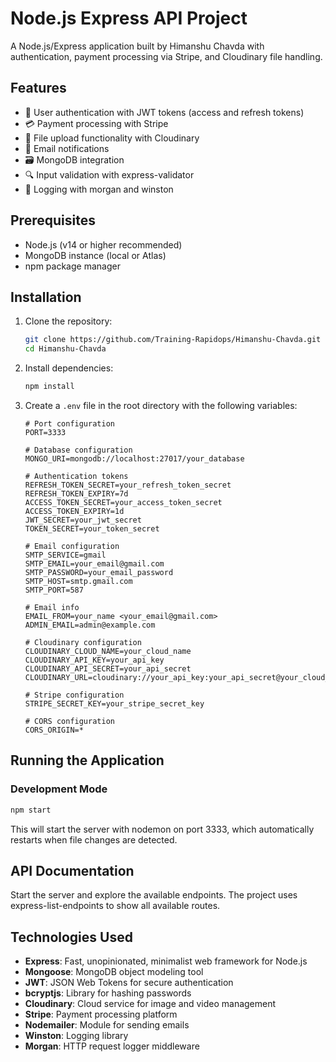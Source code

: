 # Node.js Express API Project

A Node.js/Express application built by Himanshu Chavda with authentication, payment processing via Stripe, and Cloudinary file handling.

## Features

- 🔐 User authentication with JWT tokens (access and refresh tokens)
- 💳 Payment processing with Stripe
- 📁 File upload functionality with Cloudinary
- 📧 Email notifications
- 🗃️ MongoDB integration
- 🔍 Input validation with express-validator
- 📝 Logging with morgan and winston

## Prerequisites

- Node.js (v14 or higher recommended)
- MongoDB instance (local or Atlas)
- npm package manager

## Installation

1. Clone the repository:

   ```bash
   git clone https://github.com/Training-Rapidops/Himanshu-Chavda.git
   cd Himanshu-Chavda
   ```

2. Install dependencies:

   ```bash
   npm install
   ```

3. Create a `.env` file in the root directory with the following variables:

   ```
   # Port configuration
   PORT=3333

   # Database configuration
   MONGO_URI=mongodb://localhost:27017/your_database

   # Authentication tokens
   REFRESH_TOKEN_SECRET=your_refresh_token_secret
   REFRESH_TOKEN_EXPIRY=7d
   ACCESS_TOKEN_SECRET=your_access_token_secret
   ACCESS_TOKEN_EXPIRY=1d
   JWT_SECRET=your_jwt_secret
   TOKEN_SECRET=your_token_secret

   # Email configuration
   SMTP_SERVICE=gmail
   SMTP_EMAIL=your_email@gmail.com
   SMTP_PASSWORD=your_email_password
   SMTP_HOST=smtp.gmail.com
   SMTP_PORT=587

   # Email info
   EMAIL_FROM=your_name <your_email@gmail.com>
   ADMIN_EMAIL=admin@example.com

   # Cloudinary configuration
   CLOUDINARY_CLOUD_NAME=your_cloud_name
   CLOUDINARY_API_KEY=your_api_key
   CLOUDINARY_API_SECRET=your_api_secret
   CLOUDINARY_URL=cloudinary://your_api_key:your_api_secret@your_cloud_name

   # Stripe configuration
   STRIPE_SECRET_KEY=your_stripe_secret_key

   # CORS configuration
   CORS_ORIGIN=*
   ```

## Running the Application

### Development Mode

```bash
npm start
```

This will start the server with nodemon on port 3333, which automatically restarts when file changes are detected.

## API Documentation

Start the server and explore the available endpoints. The project uses express-list-endpoints to show all available routes.

## Technologies Used

- **Express**: Fast, unopinionated, minimalist web framework for Node.js
- **Mongoose**: MongoDB object modeling tool
- **JWT**: JSON Web Tokens for secure authentication
- **bcryptjs**: Library for hashing passwords
- **Cloudinary**: Cloud service for image and video management
- **Stripe**: Payment processing platform
- **Nodemailer**: Module for sending emails
- **Winston**: Logging library
- **Morgan**: HTTP request logger middleware
